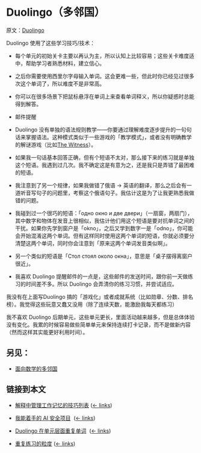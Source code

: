 # Duolingo（多邻国）

原文：[Duolingo](https://wiki.issarice.com/wiki/Duolingo)

Duolingo 使用了这些学习技巧/技术：

* 每个单元的初始关卡主要以再认为主，所以认知上比较容易；这些关卡难度适中，帮助学习者熟悉材料，建立信心。

* 之后你需要使用西里尔字母输入单词。这会更难一些，但此时你已经见过很多次这个单词了，所以难度不是非常高。

* 你可以在很多场景下把鼠标悬浮在单词上来查看单词释义，所以你疑惑时总能得到解答。

* 邮件提醒

* Duolingo 没有单独的语法规则教学——你要通过理解难度逐步提升的一句句话来掌握语法。这种模式类似于一些游戏的「教学模式」，或者没有明确教学的解谜游戏（比如[The Witness](https://wiki.issarice.com/wiki/The_Witness)）。

* 如果我一句话基本回答正确，但有个短语不太对，那么接下来的练习就是单独这个短语。我遇到过几次。我不确定这是有意为之，还是我只是弄错了最困难的短语。

* 我注意到了另一个规律，如果我做错了俄语 -> 英语的翻译，那么之后会有一道听音写句子的问题里，考察这个俄语句子。我估计这是为了让我更熟悉我做错的问题。

* 我碰到过一个很巧的短语：「одно окно и две двери」（一扇窗，两扇门），其中数字和物体在发音上很相似，我估计他们用这个短语是要对抗单词之间的干扰。如果你先学到窗户是「okno」，之后又学到数字一是「odno」，你可能会开始混淆这两个单词。但有这样同时使用这两个单词的短语，你就必须要分清楚这两个单词，同时你会注意到「原来这两个单词发音类似啊」。

+ 另一个类似的短语是「Стол стоял около окна」，意思是「桌子摆得离窗户很近」。

* 我喜欢 Duolingo 提醒邮件的一点是，这些邮件的发送时间，跟你前一天做练习的时间差不多。所以 Duolingo 会弄清你的练习习惯，并尝试适应。

我没有在上面写Duolingo 搞的「游戏化」或者成就系统（比如勋章、分数、排名榜）。我觉得这些玩意又蠢又没用（除了连续天数，能激励我每天都练习）

我不喜欢 Duolingo 后期单元，这些单元更长，里面活动越来越多，但是总体体验没有变化。我累的时候容易做些简单单元来保持连续打卡记录，而不是做新内容（然而这样其实能更好利用时间）。

## 另见：

* [面向数学的多邻国](https://wiki.issarice.com/wiki/Duolingo_for_math)

## 链接到本文

* [解释中管理工作记忆的技巧列表](https://wiki.issarice.com/wiki/List_of_techniques_for_managing_working_memory_in_explanations) ‎ ([← links](https://wiki.issarice.com/index.php?title=Special:WhatLinksHere&target=List+of+techniques+for+managing+working+memory+in+explanations))

* [我能着手的 AI 安全项目](https://wiki.issarice.com/wiki/List_of_AI_safety_projects_I_could_work_on) ‎ ([← links](https://wiki.issarice.com/index.php?title=Special:WhatLinksHere&target=List+of+AI+safety+projects+I+could+work+on))

* [Duolingo 在单元层面重复单词](https://wiki.issarice.com/wiki/Duolingo_does_repetition_at_the_lesson_level) ‎ ([← links](https://wiki.issarice.com/index.php?title=Special:WhatLinksHere&target=Duolingo+does+repetition+at+the+lesson+level))

* [重复练习的粒度](https://wiki.issarice.com/wiki/Repetition_granularity) ‎ ([← links](https://wiki.issarice.com/index.php?title=Special:WhatLinksHere&target=Repetition+granularity))
